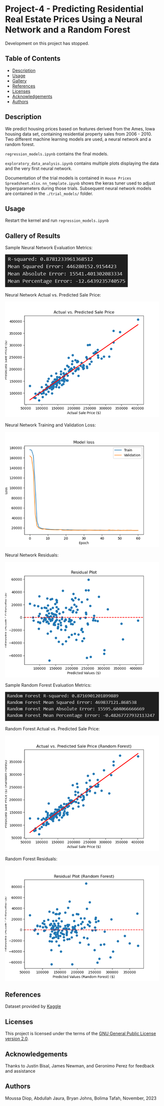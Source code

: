 # Project-4 - Predicting Residential Real Estate Prices Using a Neural Network and a Random Forest

Development on this project has stopped.

## Table of Contents

- [Description](#description)
- [Usage](#usage)
- [Gallery](#gallery-of-results)
- [References](#references)
- [Licenses](#licenses)
- [Acknowledgements](#acknowledgements)
- [Authors](#authors)

## Description

We predict housing prices based on features derived from the Ames, Iowa housing data set, containing residential property sales from 2006 - 2010. Two different machine learning models are used, a neural network and a random forest.

`regression_models.ipynb` contains the final models.

`exploratory_data_analysis.ipynb` contains multiple plots displaying the data and the very first neural network. 

Documentation of the trial models is contained in `House Prices Spreadsheet.xlsx`. `nn_template.ipynb` shows the keras tuner used to adjust hyperparameters during those trials. Subsequent neural network models are contained in the `./trial_models/` folder.

## Usage

Restart the kernel and run `regression_models.ipynb`

## Gallery of Results

Sample Neural Network Evaluation Metrics:

![Picture of Sample Neural Network Evaluation Metrics](/images/nn_results.png)

Neural Network Actual vs. Predicted Sale Price:

![Plot of Neural Network Actual vs. Predicted Sale Price](/images/nn_scatter.png)

Neural Network Training and Validation Loss:

![Plot of Neural Network Training and Validation Loss](/images/nn_loss.png)

Neural Network Residuals:

![Plot of Neural Network Residuals](/images/nn_residuals.png)

Sample Random Forest Evaluation Metrics:

![Picture of Sample Random Forest Evaluation Metrics](/images/rf_results.png)

Random Forest Actual vs. Predicted Sale Price:

![Random Forest Actual vs. Predicted Sale Price](/images/rf_scatter.png)

Random Forest Residuals:

![Plot of Random Forest Residuals](/images/rf_residuals.png)

## References

Dataset provided by [Kaggle](https://www.kaggle.com/competitions/house-prices-advanced-regression-techniques)

## Licenses

This project is licensed under the terms of the [GNU General Public License version 2.0](https://www.gnu.org/licenses/old-licenses/gpl-2.0.en.html).

## Acknowledgements

Thanks to Justin Bisal, James Newman, and Geronimo Perez for feedback and assistance

## Authors

Moussa Diop, Abdullah Jaura, Bryan Johns, Bolima Tafah, November, 2023
